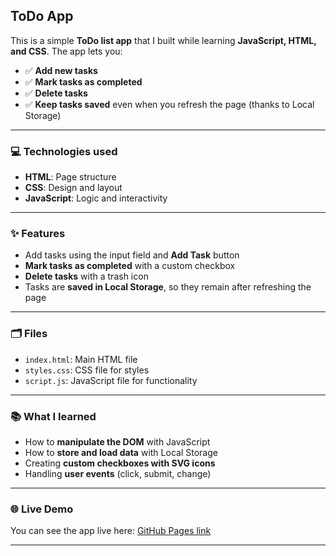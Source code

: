 ## ToDo App

This is a simple **ToDo list app** that I built while learning **JavaScript, HTML, and CSS**. The app lets you:

-   ✅ **Add new tasks**
-   ✅ **Mark tasks as completed**
-   ✅ **Delete tasks**
-   ✅ **Keep tasks saved** even when you refresh the page (thanks to Local Storage)

---

### 💻 Technologies used

-   **HTML**: Page structure
-   **CSS**: Design and layout
-   **JavaScript**: Logic and interactivity

---

### ✨ Features

-   Add tasks using the input field and **Add Task** button
-   **Mark tasks as completed** with a custom checkbox
-   **Delete tasks** with a trash icon
-   Tasks are **saved in Local Storage**, so they remain after refreshing the page

---

### 🗂️ Files

-   `index.html`: Main HTML file
-   `styles.css`: CSS file for styles
-   `script.js`: JavaScript file for functionality

---

### 📚 What I learned

-   How to **manipulate the DOM** with JavaScript
-   How to **store and load data** with Local Storage
-   Creating **custom checkboxes with SVG icons**
-   Handling **user events** (click, submit, change)

---

### 🌐 Live Demo

You can see the app live here: [GitHub Pages link](https://maz-hub.github.io/todo-app/)

---
